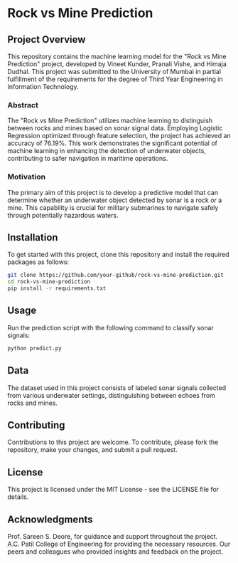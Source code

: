 # Rock vs Mine Prediction

## Project Overview
This repository contains the machine learning model for the "Rock vs Mine Prediction" project, developed by Vineet Kunder, Pranali Vishe, and Himaja Dudhal. This project was submitted to the University of Mumbai in partial fulfillment of the requirements for the degree of Third Year Engineering in Information Technology.

### Abstract
The "Rock vs Mine Prediction" utilizes machine learning to distinguish between rocks and mines based on sonar signal data. Employing Logistic Regression optimized through feature selection, the project has achieved an accuracy of 76.19%. This work demonstrates the significant potential of machine learning in enhancing the detection of underwater objects, contributing to safer navigation in maritime operations.

### Motivation
The primary aim of this project is to develop a predictive model that can determine whether an underwater object detected by sonar is a rock or a mine. This capability is crucial for military submarines to navigate safely through potentially hazardous waters.

## Installation
To get started with this project, clone this repository and install the required packages as follows:

```bash
git clone https://github.com/your-github/rock-vs-mine-prediction.git
cd rock-vs-mine-prediction
pip install -r requirements.txt
```

## Usage 
Run the prediction script with the following command to classify sonar signals:

```bash
python predict.py
```

## Data
The dataset used in this project consists of labeled sonar signals collected from various underwater settings, distinguishing between echoes from rocks and mines.

## Contributing
Contributions to this project are welcome. To contribute, please fork the repository, make your changes, and submit a pull request.

## License
This project is licensed under the MIT License - see the LICENSE file for details.

## Acknowledgments
Prof. Sareen S. Deore, for guidance and support throughout the project.
A.C. Patil College of Engineering for providing the necessary resources.
Our peers and colleagues who provided insights and feedback on the project.
